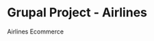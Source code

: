 

# Grupal Project - Airlines

<!-- <p align="right">
  <img height="200" src="./videogame.png" />
</p> -->

Airlines Ecommerce
